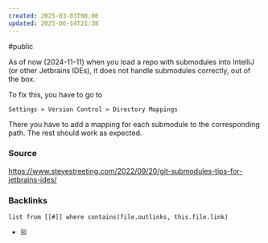 ```yaml
---
created: 2025-03-03T08:00
updated: 2025-06-14T21:38
---
```

#public

As of now (2024-11-11) when you load a repo with submodules into IntelliJ (or other Jetbrains IDEs), it does not handle submodules correctly, out of the box. 

To fix this, you have to go to 

`Settings > Version Control > Directory Mappings`

There you have to add a mapping for each submodule to the corresponding path. The rest should work as expected.

### Source
https://www.stevestreeting.com/2022/09/20/git-submodules-tips-for-jetbrains-ides/


### Backlinks
```dataview 
list from [[#]] where contains(file.outlinks, this.file.link)
```

- [x] 